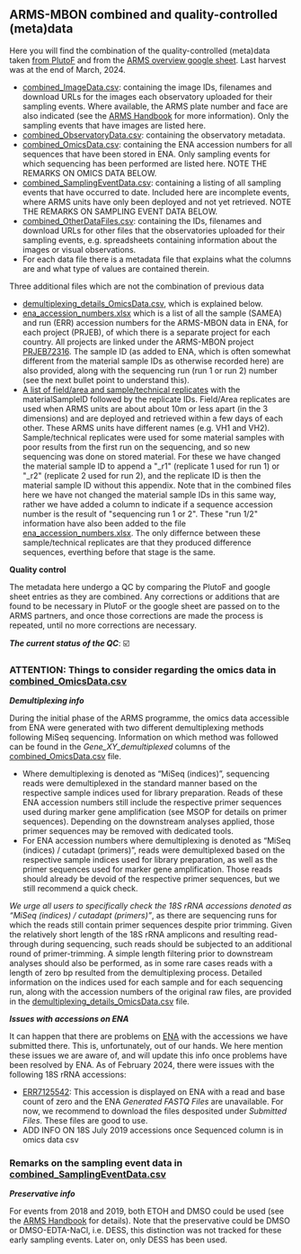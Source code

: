 ## ARMS-MBON combined and quality-controlled (meta)data

Here you will find the combination of the quality-controlled (meta)data taken [from PlutoF](https://github.com/arms-mbon/data_workspace/tree/main/qualitycontrolled_data/from_plutof) and from the [ARMS overview google sheet](https://github.com/arms-mbon/data_workspace/tree/main/qualitycontrolled_data/from_gs). Last harvest was at the end of March, 2024. 

* [combined_ImageData.csv](https://github.com/arms-mbon/data_workspace/tree/main/qualitycontrolled_data/combined/combined_ImageData.csv): containing the image IDs, filenames and download URLs for the images each observatory uploaded for their sampling events. Where available, the ARMS plate number and face are also indicated (see the [ARMS Handbook](https://github.com/arms-mbon/documentation/tree/main/armsmbon_handbook) for more information). Only the sampling events that have images are listed here.  
* [combined_ObservatoryData.csv](https://github.com/arms-mbon/data_workspace/tree/main/qualitycontrolled_data/combined/combined_ObservatoryData.csv): containing the observatory metadata.
* [combined_OmicsData.csv](https://github.com/arms-mbon/data_workspace/tree/main/qualitycontrolled_data/combined/combined_OmicsData.csv): containing the ENA accession numbers for all sequences that have been stored in ENA. Only sampling events for which sequencing has been performed are listed here. NOTE THE REMARKS ON OMICS DATA BELOW.
* [combined_SamplingEventData.csv](https://github.com/arms-mbon/data_workspace/tree/main/qualitycontrolled_data/combined/combined_SamplingEventData.csv): containing a listing of all sampling events that have occurred to date. Included here are incomplete events, where ARMS units have only been deployed and not yet retrieved. NOTE THE REMARKS ON SAMPLING EVENT DATA BELOW.
*  [combined_OtherDataFiles.csv](https://github.com/arms-mbon/data_workspace/tree/main/qualitycontrolled_data/combined/combined_OtherDataFiles.csv): containing the IDs, filenames and download URLs for other files that the observatories uploaded for their sampling events, e.g. spreadsheets containing information about the images or visual observations.
*  For each data file there is a metadata file that explains what the columns are and what type of values are contained therein.

Three additional files which are not the combination of previous data 
*  [demultiplexing_details_OmicsData.csv](https://github.com/arms-mbon/data_workspace/blob/main/qualitycontrolled_data/combined/demultiplexing_details_OmicsData.csv), which is explained below.
*  [ena_accession_numbers.xlsx](https://github.com/arms-mbon/data_workspace/blob/main/qualitycontrolled_data/combined/ena_accession_numbers.xlsx) which is a list of all the sample (SAMEA) and run (ERR) accession numbers for the ARMS-MBON data in ENA, for each project (PRJEB), of which there is a separate project for each country. All projects are linked under the ARMS-MBON project [PRJEB72316](https://www.ebi.ac.uk/ena/browser/view/prjeb72316). The sample ID (as added to ENA, which is often somewhat different from the material sample IDs as otherwise recorded here) are also provided, along with the sequencing run (run 1 or run 2) number (see the next bullet point to understand this).
*  [A list of field/area and sample/technical replicates](https://github.com/arms-mbon/data_workspace/blob/main/qualitycontrolled_data/combined/replicates_list.csv) with the materialSampleID followed by the replicate IDs. Field/Area replicates are used when ARMS units are about about 10m or less apart (in the 3 dimensions) and are deployed and retrieved within a few days of each other. These ARMS units have different names (e.g. VH1 and VH2). Sample/technical replicates were used for some material samples with poor results from the first run on the sequencing, and so new sequencing was done on stored material. For these we have changed the material sample ID to append a "_r1" (replicate 1 used for run 1) or "_r2" (replicate 2 used for run 2), and the replicate ID is then the material sample ID without this appendix. Note that in the combined files here we have not changed the material sample IDs in this same way, rather we have added a column to indicate if a sequence accession number is the result of "sequencing run 1 or 2". These "run 1/2" information have also been added to the file [ena_accession_numbers.xlsx](https://github.com/arms-mbon/data_workspace/blob/main/qualitycontrolled_data/combined/ena_accession_numbers.xlsx). The only differnce between these sample/technical replicates are that they produced difference sequences, everthing before that stage is the same. 

**Quality control**

The metadata here undergo a QC by comparing the PlutoF and google sheet entries as they are combined. Any corrections or additions that are found to be necessary in PlutoF or the google sheet are passed on to the ARMS partners, and once those corrections are made the process is repeated, until no more corrections are necessary. 

_**The current status of the QC**_: :ballot_box_with_check: 

<!---The current status of the QC_: :ballot_box_with_check: :repeat: -->

### ATTENTION: Things to consider regarding the omics data in [combined_OmicsData.csv](https://github.com/arms-mbon/data_workspace/tree/main/qualitycontrolled_data/combined/combined_OmicsData.csv)

***Demultiplexing info***

During the initial phase of the ARMS programme, the omics data accessible from ENA were generated with two different demultiplexing methods following MiSeq sequencing. Information on which method was followed can be found in the *Gene_XY_demultiplexed* columns of the [combined_OmicsData.csv](https://github.com/arms-mbon/data_workspace/tree/main/qualitycontrolled_data/combined/combined_OmicsData.csv) file. 
* Where demultiplexing is denoted as “MiSeq (indices)”, sequencing reads were demultiplexed in the standard manner based on the respective sample indices used for library preparation. Reads of these ENA accession numbers still include the respective primer sequences used during marker gene amplification (see MSOP for details on primer sequences). Depending on the downstream analyses applied, those primer sequences may be removed with dedicated tools.
* For ENA accession numbers where demultiplexing is denoted as “MiSeq (indices) / cutadapt (primers)”, reads were demultiplexed based on the respective sample indices used for library preparation, as well as the primer sequences used for marker gene amplification. Those reads should already be devoid of the respective primer sequences, but we still recommend a quick check.

*We urge all users to specifically check the 18S rRNA accessions denoted as “MiSeq (indices) / cutadapt (primers)”*, as there are sequencing runs for which the reads still contain primer sequences despite prior trimming. Given the relatively short length of the 18S rRNA amplicons and resulting read-through during sequencing, such reads should be subjected to an additional round of primer-trimming. A simple length filtering prior to downstream analyses should also be performed, as in some rare cases reads with a length of zero bp resulted from the demultiplexing process. Detailed information on the indices used for each sample and for each sequencing run, along with the accession numbers of the original raw files, are provided in the [demultiplexing_details_OmicsData.csv](https://github.com/arms-mbon/data_workspace/blob/main/qualitycontrolled_data/combined/demultiplexing_details_OmicsData.csv) file.

***Issues with accessions on ENA***

It can happen that there are problems on [ENA](https://www.ebi.ac.uk/ena/browser/home) with the accessions we have submitted there. This is, unfortunately, out of our hands. We here mention these issues we are aware of, and will update this info once problems have been resolved by ENA. As of February 2024, there were issues with the following 18S rRNA accessions:
* [ERR7125542](https://www.ebi.ac.uk/ena/browser/view/ERR7125542): This accession is displayed on ENA with a read and base count of zero and the ENA *Generated FASTQ Files* are unavailable. For now, we recommend to download the files desposited under *Submitted Files*. These files are good to use.
* ADD INFO ON 18S July 2019 accessions once Sequenced column is in omics data csv

### Remarks on the sampling event data in [combined_SamplingEventData.csv](https://github.com/arms-mbon/data_workspace/blob/main/qualitycontrolled_data/combined/combined_SamplingEventData.csv)

***Preservative info***

For events from 2018 and 2019, both ETOH and DMSO could be used (see the [ARMS Handbook](https://github.com/arms-mbon/documentation/tree/main/armsmbon_handbook) for details). Note that the preservative could be DMSO or DMSO-EDTA-NaCl, i.e. DESS, this distinction was not tracked for these early sampling events. Later on, only DESS has been used. 
